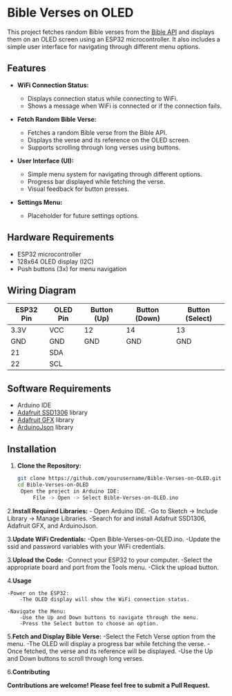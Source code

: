  # Bible Verses on OLED

This project fetches random Bible verses from the [Bible API](https://bible-api.com) and displays them on an OLED screen using an ESP32 microcontroller. It also includes a simple user interface for navigating through different menu options.

## Features

- **WiFi Connection Status:**
  - Displays connection status while connecting to WiFi.
  - Shows a message when WiFi is connected or if the connection fails.

- **Fetch Random Bible Verse:**
  - Fetches a random Bible verse from the Bible API.
  - Displays the verse and its reference on the OLED screen.
  - Supports scrolling through long verses using buttons.

- **User Interface (UI):**
  - Simple menu system for navigating through different options.
  - Progress bar displayed while fetching the verse.
  - Visual feedback for button presses.

- **Settings Menu:**
  - Placeholder for future settings options.

## Hardware Requirements

- ESP32 microcontroller
- 128x64 OLED display (I2C)
- Push buttons (3x) for menu navigation

## Wiring Diagram

| ESP32 Pin | OLED Pin | Button (Up) | Button (Down) | Button (Select) |
|-----------|----------|-------------|---------------|-----------------|
| 3.3V      | VCC      | 12          | 14            | 13              |
| GND       | GND      | GND         | GND           | GND             |
| 21        | SDA      |             |               |                 |
| 22        | SCL      |             |               |                 |

## Software Requirements

- Arduino IDE
- [Adafruit SSD1306](https://github.com/adafruit/Adafruit_SSD1306) library
- [Adafruit GFX](https://github.com/adafruit/Adafruit-GFX-Library) library
- [ArduinoJson](https://github.com/bblanchon/ArduinoJson) library

## Installation

1. **Clone the Repository:**
   ```bash
   git clone https://github.com/yourusername/Bible-Verses-on-OLED.git
   cd Bible-Verses-on-OLED
    Open the project in Arduino IDE:
        File -> Open -> Select Bible-Verses-on-OLED.ino

 2.**Install Required Libraries:**
       - Open Arduino IDE.
        -Go to Sketch -> Include Library -> Manage Libraries.
        -Search for and install Adafruit SSD1306, Adafruit GFX, and ArduinoJson.

 3.**Update WiFi Credentials:**
        -Open Bible-Verses-on-OLED.ino.
        -Update the ssid and password variables with your WiFi credentials.

 3.**Upload the Code:**
        -Connect your ESP32 to your computer.
        -Select the appropriate board and port from the Tools menu.
        -Click the upload button.

4.**Usage**

    -Power on the ESP32:
        -The OLED display will show the WiFi connection status.

    -Navigate the Menu:
        -Use the Up and Down buttons to navigate through the menu.
        -Press the Select button to choose an option.

5.**Fetch and Display Bible Verse:**
        -Select the Fetch Verse option from the menu.
        -The OLED will display a progress bar while fetching the verse.
        -Once fetched, the verse and its reference will be displayed.
        -Use the Up and Down buttons to scroll through long verses.

6.**Contributing**

**Contributions are welcome! Please feel free to submit a Pull Request.**
